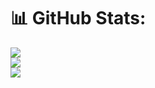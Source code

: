 # 📊 GitHub Stats:
![](https://github-readme-stats.vercel.app/api?username=weddleben&theme=nightowl&hide_border=false&include_all_commits=true&count_private=true)<br/>
![](https://github-readme-streak-stats.herokuapp.com/?user=weddleben&theme=nightowl&hide_border=false)<br/>
![](https://github-readme-stats.vercel.app/api/top-langs/?username=weddleben&theme=nightowl&hide_border=false&include_all_commits=true&count_private=true&layout=compact)
